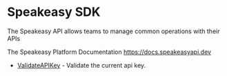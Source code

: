 # Speakeasy SDK

The Speakeasy API allows teams to manage common operations with their APIs

The Speakeasy Platform Documentation
<https://docs.speakeasyapi.dev>

* [ValidateAPIKey](validateapikey.md) - Validate the current api key.